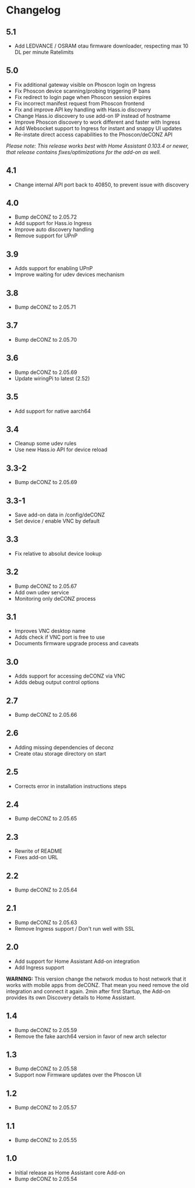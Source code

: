 # Changelog

## 5.1

- Add LEDVANCE / OSRAM otau firmware downloader, respecting max 10 DL per minute Ratelimits

## 5.0

- Fix additional gateway visible on Phoscon login on Ingress
- Fix Phoscon device scanning/probing triggering IP bans
- Fix redirect to login page when Phoscon session expires
- Fix incorrect manifest request from Phoscon frontend
- Fix and improve API key handling with Hass.io discovery
- Change Hass.io discovery to use add-on IP instead of hostname
- Improve Phoscon discovery to work different and faster with Ingress
- Add Websocket support to Ingress for instant and snappy UI updates
- Re-instate direct access capabilities to the Phoscon/deCONZ API

_Please note: This release works best with Home Assistant 0.103.4 or newer,
that release contains fixes/optimizations for the add-on as well._

## 4.1

- Change internal API port back to 40850, to prevent issue with discovery

## 4.0

- Bump deCONZ to 2.05.72
- Add support for Hass.io Ingress
- Improve auto discovery handling
- Remove support for UPnP

## 3.9

- Adds support for enabling UPnP
- Improve waiting for udev devices mechanism

## 3.8

- Bump deCONZ to 2.05.71

## 3.7

- Bump deCONZ to 2.05.70

## 3.6

- Bump deCONZ to 2.05.69
- Update wiringPi to latest (2.52)

## 3.5

- Add support for native aarch64

## 3.4

- Cleanup some udev rules
- Use new Hass.io API for device reload

## 3.3-2

- Bump deCONZ to 2.05.69

## 3.3-1

- Save add-on data in /config/deCONZ
- Set device / enable VNC by default

## 3.3

- Fix relative to absolut device lookup

## 3.2

- Bump deCONZ to 2.05.67
- Add own udev service
- Monitoring only deCONZ process

## 3.1

- Improves VNC desktop name
- Adds check if VNC port is free to use
- Documents firmware upgrade process and caveats

## 3.0

- Adds support for accessing deCONZ via VNC
- Adds debug output control options

## 2.7

- Bump deCONZ to 2.05.66

## 2.6

- Adding missing dependencies of deconz
- Create otau storage directory on start

## 2.5

- Corrects error in installation instructions steps

## 2.4

- Bump deCONZ to 2.05.65

## 2.3

- Rewrite of README
- Fixes add-on URL

## 2.2

- Bump deCONZ to 2.05.64

## 2.1

- Bump deCONZ to 2.05.63
- Remove Ingress support / Don't run well with SSL

## 2.0

- Add support for Home Assistant Add-on integration
- Add Ingress support

**WARNING:** This version change the network modus to host network that it works with mobile apps from deCONZ. That mean you need remove the old integration and connect it again. 2min after first Startup, the Add-on provides its own Discovery details to Home Assistant.

## 1.4

- Bump deCONZ to 2.05.59
- Remove the fake aarch64 version in favor of new arch selector

## 1.3

- Bump deCONZ to 2.05.58
- Support now Firmware updates over the Phoscon UI

## 1.2

- Bump deCONZ to 2.05.57

## 1.1

- Bump deCONZ to 2.05.55

## 1.0

- Initial release as Home Assistant core Add-on
- Bump deCONZ to 2.05.54
